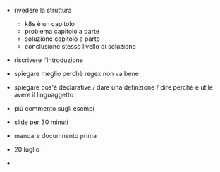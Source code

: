 - rivedere la struttura 
  - k8s è un capitolo
  - problema capitolo a parte
  - soluzione capitolo a parte
  - conclusione stesso livello di soluzione
- riscrivere l'introduzione
- spiegare meglio perchè regex non va bene
- spiegare cos'è declarative / dare una definzione / dire perchè è utile avere il linguaggetto

- più commento sugli esempi
- slide per 30 minuti
- mandare documnento prima
- 20 luglio
-  